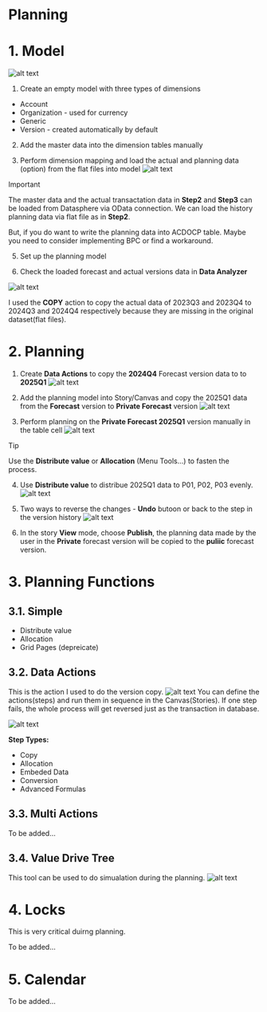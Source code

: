# Planning

# 1. Model

![alt text](/SAC/Planning/images/PM1.png)

1. Create an empty model with three types of dimensions

- Account
- Organization - used for currency
- Generic
- Version - created automatically by default

2. Add the master data into the dimension tables manually

4. Perform dimension mapping and load the actual and planning data (option) from the flat files into model
![alt text](/SAC/Planning/images/PM2.png)

> [!Important]
> The master data and the actual transactation data in **Step2** and **Step3** can be loaded from Datasphere via OData connection. We can load the history planning data via flat file as in **Step2**.
>
> But, if you do want to write the planning data into ACDOCP table. Maybe you need to consider implementing BPC or find a workaround.

5. Set up the planning model

6. Check the loaded forecast and actual versions data in **Data Analyzer**

![alt text](/SAC/Planning/images/PM3.png)

I used the **COPY** action to copy the actual data of 2023Q3 and 2023Q4 to 2024Q3 and 2024Q4 respectively because they are missing in the original dataset(flat files).

# 2. Planning 
1. Create **Data Actions** to copy the **2024Q4** Forecast version data to to **2025Q1**
![alt text](/SAC/Planning/images/DP1.png)

2. Add the planning model into Story/Canvas and copy the 2025Q1 data from the **Forecast** version to **Private Forecast** version
![alt text](/SAC/Planning/images/DP3.png)

3. Perform planning on the **Private Forecast 2025Q1** version manually in the table cell
![alt text](/SAC/Planning/images/DP4.png)

> [!Tip]
> Use the **Distribute value** or **Allocation** (Menu Tools...) to fasten the process.

4. Use **Distribute value** to distribue 2025Q1 data to P01, P02, P03 evenly.
![alt text](/SAC/Planning/images/DP5_Dist.png)

5. Two ways to reverse the changes - **Undo** butoon or back to the step in the version history
![alt text](/SAC/Planning/images/DP6_Rev.png)

6. In the story **View** mode, choose **Publish**, the planning data made by the user in the **Private** forecast version will be copied to the **puliic** forecast version.
 
# 3. Planning Functions

## 3.1. Simple
- Distribute value
- Allocation
- Grid Pages (depreicate)

## 3.2. Data Actions

This is the action I used to do the version copy.
![alt text](/SAC/Planning/images/DA1.png)
You can define the actions(steps) and run them in sequence in the Canvas(Stories). If one step fails, the whole process will get reversed just as the transaction in database.

![alt text](/SAC/Planning/images/DA2.png)

**Step Types:**
- Copy
- Allocation
- Embeded Data
- Conversion
- Advanced Formulas

## 3.3. Multi Actions
To be added...

## 3.4. Value Drive Tree
This tool can be used to do simualation during the planning.
![alt text](/SAC/Planning/images/VDT.png)

# 4. Locks
This is very critical duirng planning.

To be added...

# 5. Calendar
To be added...

